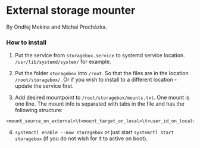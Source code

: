 # External storage mounter

By Ondřej Mekina and Michal Procházka.

### How to install
1. Put the service from `storagebox.service` to systemd service location. `/usr/lib/systemd/system/` for example.

2. Put the folder `storagebox` into `/root`. So that the files are in the location `/root/storagebox/`. Or if you wish to install to a different location - update the service first.

3. Add desired mountpoint to `/root/storagebox/mounts.txt`. One mount is one line. The mount info is separated with tabs in the file and has the following structure:
```
<mount_source_on_external>\t<mount_target_on_local>\t<user_id_on_local>\t<group_id_on_local>
```

4. `systemctl enable --now storagebox` or just start `systemctl start storagebox` (if you do not wish for it to active on boot).
